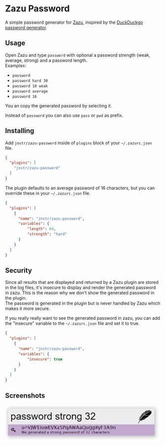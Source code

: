 # Zazu Password

A simple password generator for [Zazu](http://zazuapp.org), inspired by the [DuckDuckgo](http://ddg.gg) [password generator](https://duck.co/ia/view/password).

## Usage

Open Zazu and type `password` with optional a password strength (weak, average, strong) and a password length.  
Examples:
- `password`
- `password hard 30`
- `password 10 weak`
- `password average`
- `password 16`

You an copy the generated password by selecting it.

Instead of `password` you can also use `pass` or `pwd` as prefix.

## Installing

Add `jnstr/zazu-password` inside of `plugins` block of your `~/.zazurc.json` file.

```json
{
  "plugins": [
    "jnstr/zazu-password"
  ]
}
```

The plugin defaults to an average password of 16 characters, but you can override these in your `~/.zazurc.json` file.
```json
{
  "plugins": [
    {
      "name": "jnstr/zazu-password",
      "variables": {
          "length": 64,
          "strength": "hard"
      }
    }
  ]
}
```

## Security

Since all results that are displayed and returned by a Zazu plugin are stored in the log files, it's insecure to display and render the generated password in zazu. This is the reason why we don't show the generated password in the plugin.  
The password is generated in the plugin but is never handled by Zazu which makes it more secure.

If you really really want to see the generated password in zazu, you can add the "insecure" variable to the `~/.zazurc.json` file and set it to true.

```json
{
  "plugins": [
    {
      "name": "jnstr/zazu-password",
      "variables": {
          "insecure": true
      }
    }
  ]
}
```


## Screenshots

![Zazu password](./assets/screenshot.png)
